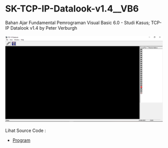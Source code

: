 # SK-TCP-IP-Datalook-v1.4__VB6
Bahan Ajar Fundamental Pemrograman Visual Basic 6.0 - Studi Kasus; TCP-IP Datalook v1.4 by Peter Verburgh<br><br>
<img src="https://github.com/RizkyKhapidsyah/SK-TCP-IP-Datalook-v1.4__VB6/blob/main/result/001.png"><br><br>
Lihat Source Code : <br>
- <a href="https://github.com/RizkyKhapidsyah/SK-TCP-IP-Datalook-v1.4__VB6">Program</a>

